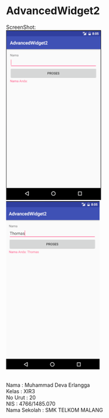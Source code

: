 # AdvancedWidget2
ScreenShot:
<br><img src="https://github.com/erlangga87/AdvancedWidget2/blob/master/aw2%201.PNG"/>
<br><img src="https://github.com/erlangga87/AdvancedWidget2/blob/master/aw2%202.PNG"/>



<br>Nama          : Muhammad Deva Erlangga
<br>Kelas         : XIR3
<br>No Urut       : 20
<br>NIS           : 4766/1485.070
<br>Nama Sekolah  : SMK TELKOM MALANG
